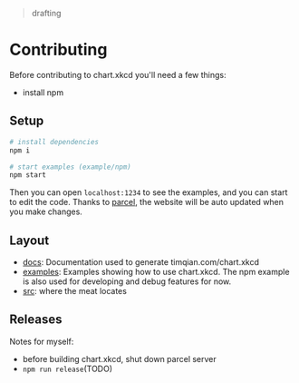 > drafting

# Contributing

Before contributing to chart.xkcd you'll need a few things:

- install npm

## Setup

```bash
# install dependencies
npm i
```

```bash
# start examples (example/npm)
npm start
```

Then you can open `localhost:1234` to see the examples, and you can start to edit the code. Thanks to [parcel](), the website will be auto updated when you make changes.

## Layout

- [docs](./docs): Documentation used to generate timqian.com/chart.xkcd
- [examples](./examples): Examples showing how to use chart.xkcd. The npm example is also used for developing and debug features for now.
- [src](./src): where the meat locates

## Releases

Notes for myself:

- before building chart.xkcd, shut down parcel server
- `npm run release`(TODO)
